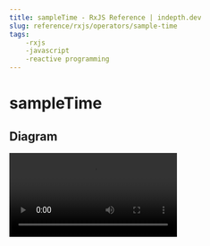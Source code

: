 ```yaml
---
title: sampleTime - RxJS Reference | indepth.dev
slug: reference/rxjs/operators/sample-time
tags:
    -rxjs 
    -javascript 
    -reactive programming
---
```


# sampleTime

## Diagram

<video>
    <source src="https://images.indepth.dev/references/rxjs/sampleTime.mp4" type="video/mp4">
</video>
